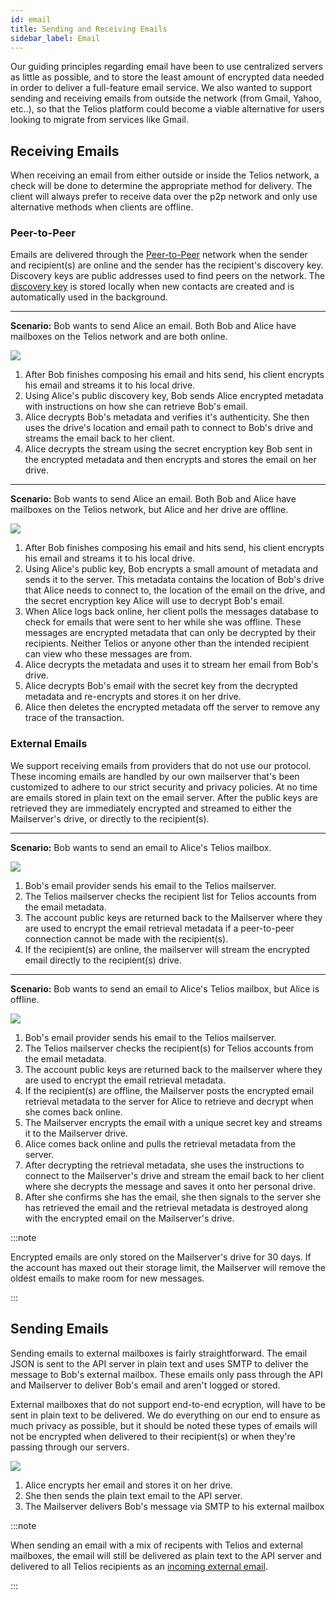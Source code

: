 ```yaml
---
id: email
title: Sending and Receiving Emails
sidebar_label: Email
---
```


Our guiding principles regarding email have been to use centralized servers as little as possible, and to store the least amount of encrypted data needed in order to deliver a full-feature email service. We also wanted to support sending and receiving emails from outside the network (from Gmail, Yahoo, etc..), so that the Telios platform could become a viable alternative for users looking to migrate from services like Gmail.

## Receiving Emails
When receiving an email from either outside or inside the Telios network, a check will be done to determine the appropriate method for delivery. The client will always prefer to receive data over the p2p network and only use alternative methods when clients are offline.

### Peer-to-Peer
Emails are delivered through the [Peer-to-Peer](p2p) network when the sender and recipient(s) are online and the sender has the recipient's discovery key. Discovery keys are public addresses used to find peers on the network. The [discovery key](p2p) is stored locally when new contacts are created and is automatically used in the background.

---

**Scenario:** Bob wants to send Alice an email. Both Bob and Alice have mailboxes on the Telios network and are both online.

![](../static/img/P2P_Email_Online.svg)


1. After Bob finishes composing his email and hits send, his client encrypts his email and streams it to his local drive.
2. Using Alice's public discovery key, Bob sends Alice encrypted metadata with instructions on how she can retrieve Bob's email.
3. Alice decrypts Bob's metadata and verifies it's authenticity. She then uses the drive's location and email path to connect to Bob's drive and streams the email back to her client.
4. Alice decrypts the stream using the secret encryption key Bob sent in the encrypted metadata and then encrypts and stores the email on her drive.

---

**Scenario:** Bob wants to send Alice an email. Both Bob and Alice have mailboxes on the Telios network, but Alice and her drive are offline.

![](../static/img/P2P_Email_Offline.svg)

1. After Bob finishes composing his email and hits send, his client encrypts his email and streams it to his local drive.
2. Using Alice's public key, Bob encrypts a small amount of metadata and sends it to the server. This metadata contains the location of Bob's drive that Alice needs to connect to, the location of the email on the drive, and the secret encryption key Alice will use to decrypt Bob's email.
3. When Alice logs back online, her client polls the messages database to check for emails that were sent to her while she was offline. These messages are encrypted metadata that can only be decrypted by their recipients. Neither Telios or anyone other than the intended recipient can view who these messages are from.
4. Alice decrypts the metadata and uses it to stream her email from Bob's drive.
5. Alice decrypts Bob's email with the secret key from the decrypted metadata and re-encrypts and stores it on her drive.
6. Alice then deletes the encrypted metadata off the server to remove any trace of the transaction.


### External Emails 
We support receiving emails from providers that do not use our protocol. These incoming emails are handled by our own mailserver that's been customized to adhere to our strict security and privacy policies. At no time are emails stored in plain text on the email server. After the public keys are retrieved they are immediately encrypted and streamed to either the Mailserver's drive, or directly to the recipient(s).

---

**Scenario:** Bob wants to send an email to Alice's Telios mailbox.

![](../static/img/Incoming_Email_Online.svg)

1. Bob's email provider sends his email to the Telios mailserver.
2. The Telios mailserver checks the recipient list for Telios accounts from the email metadata.
3. The account public keys are returned back to the Mailserver where they are used to encrypt the email retrieval metadata if a peer-to-peer connection cannot be made with the recipient(s).
4. If the recipient(s) are online, the mailserver will stream the encrypted email directly to the recipient(s) drive.

---

**Scenario:** Bob wants to send an email to Alice's Telios mailbox, but Alice is offline.

![](../static/img/Incoming_Email_Offline.svg)

1. Bob's email provider sends his email to the Telios mailserver.
2. The Telios mailserver checks the recipient(s) for Telios accounts from the email metadata.
3. The account public keys are returned back to the mailserver where they are used to encrypt the email retrieval metadata.
4. If the recipient(s) are offline, the Mailserver posts the encrypted email retrieval metadata to the server for Alice to retrieve and decrypt when she comes back online.
5. The Mailserver encrypts the email with a unique secret key and streams it to the Mailserver drive.
6. Alice comes back online and pulls the retrieval metadata from the server.
7. After decrypting the retrieval metadata, she uses the instructions to connect to the Mailserver's drive and stream the email back to her client where she decrypts the message and saves it onto her personal drive.
8. After she confirms she has the email, she then signals to the server she has retrieved the email and the retrieval metadata is destroyed along with the encrypted email on the Mailserver's drive.

:::note

Encrypted emails are only stored on the Mailserver's drive for 30 days. If the account has maxed out their storage limit, the Mailserver will remove the oldest emails to make room for new messages.

:::

## Sending Emails
Sending emails to external mailboxes is fairly straightforward. The email JSON is sent to the API server in plain text and uses SMTP to deliver the message to Bob's external mailbox. These emails only pass through the API and Mailserver to deliver Bob's email and aren't logged or stored. 

External mailboxes that do not support end-to-end ecryption, will have to be sent in plain text to be delivered. We do everything on our end to ensure as much privacy as possible, but it should be noted these types of emails will not be encrypted when delivered to their recipient(s) or when they're passing through our servers.

![](../static/img/Sending_External_Emails.svg)

1. Alice encrypts her email and stores it on her drive.
2. She then sends the plain text email to the API server.
3. The Mailserver delivers Bob's message via SMTP to his external mailbox

:::note

When sending an email with a mix of recipents with Telios and external mailboxes, the email will still be delivered as plain text to the API server and delivered to all Telios recipients as an [incoming external email](email#external-emails).

:::
